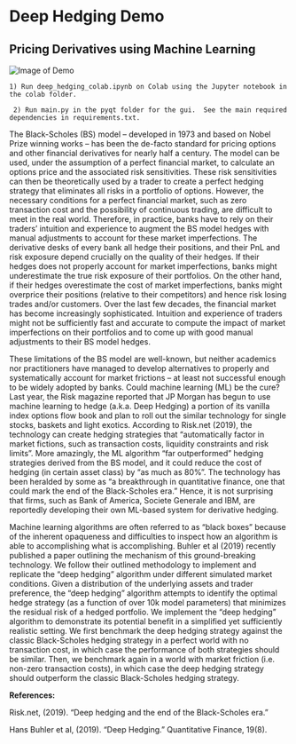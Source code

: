 # Deep Hedging Demo
## Pricing Derivatives using Machine Learning

![Image of Demo](https://user-images.githubusercontent.com/7247589/99870023-ca5ec380-2b9d-11eb-8646-4e78ad87f8ad.png)

``` 1) Run deep_hedging_colab.ipynb on Colab using the Jupyter notebook in the colab folder. ```

``` 2) Run main.py in the pyqt folder for the gui.  See the main required dependencies in requirements.txt.```

The Black-Scholes (BS) model – developed in 1973 and based on Nobel Prize winning works – has been the de-facto standard for pricing options and other financial derivatives for nearly half a century. The model can be used, under the assumption of a perfect financial market, to calculate an options price and the associated risk sensitivities. These risk sensitivities can then be theoretically used by a trader to create a perfect hedging strategy that eliminates all risks in a portfolio of options. However, the necessary conditions for a perfect financial market, such as zero transaction cost and the possibility of continuous trading, are difficult to meet in the real world. Therefore, in practice, banks have to rely on their traders’ intuition and experience to augment the BS model hedges with manual adjustments to account for these market imperfections.
The derivative desks of every bank all hedge their positions, and their PnL and risk exposure depend crucially on the quality of their hedges. If their hedges does not properly account for market imperfections, banks might underestimate the true risk exposure of their portfolios. On the other hand, if their hedges overestimate the cost of market imperfections, banks might overprice their positions (relative to their competitors) and hence risk losing trades and/or customers. Over the last few decades, the financial market has become increasingly sophisticated. Intuition and experience of traders might not be sufficiently fast and accurate to compute the impact of market imperfections on their portfolios and to come up with good manual adjustments to their BS model hedges. 

These limitations of the BS model are well-known, but neither academics nor practitioners have managed to develop alternatives to properly and systematically account for market frictions – at least not successful enough to be widely adopted by banks. Could machine learning (ML) be the cure? Last year, the Risk magazine reported that JP Morgan has begun to use machine learning to hedge (a.k.a. Deep Hedging) a portion of its vanilla index options flow book and plan to roll out the similar technology for single stocks, baskets and light exotics.  According to Risk.net (2019), the technology can create hedging strategies that “automatically factor in market fictions, such as transaction costs, liquidity constraints and risk limits”. More amazingly, the ML algorithm “far outperformed” hedging strategies derived from the BS model, and it could reduce the cost of hedging (in certain asset class) by “as much as 80%”. The technology has been heralded by some as “a breakthrough in quantitative finance, one that could mark the end of the Black-Scholes era.” Hence, it is not surprising that firms, such as Bank of America, Societe Generale and IBM, are reportedly developing their own ML-based system for derivative hedging.

Machine learning algorithms are often referred to as “black boxes” because of the inherent opaqueness and difficulties to inspect how an algorithm is able to accomplishing what is accomplishing. Buhler et al (2019) recently published a paper outlining the mechanism of this ground-breaking technology. We follow their outlined methodology to implement and replicate the “deep hedging” algorithm under different simulated market conditions. Given a distribution of the underlying assets and trader preference, the “deep hedging” algorithm attempts to identify the optimal hedge strategy (as a function of over 10k model parameters) that minimizes the residual risk of a hedged portfolio. We implement the “deep hedging” algorithm to demonstrate its potential benefit in a simplified yet sufficiently realistic setting. We first benchmark the deep hedging strategy against the classic Black-Scholes hedging strategy in a perfect world with no transaction cost, in which case the performance of both strategies should be similar. Then, we benchmark again in a world with market friction (i.e. non-zero transaction costs), in which case the deep hedging strategy should outperform the classic Black-Scholes hedging strategy. 

**References:**

Risk.net, (2019). “Deep hedging and the end of the Black-Scholes era.”

Hans Buhler et al, (2019). “Deep Hedging.” Quantitative Finance, 19(8).
